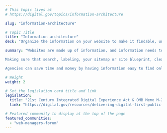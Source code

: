 ```yaml
---
# This topic lives at
# https://digital.gov/topics/information-architecture

slug: "information-architecture"

# Topic Title
title: "Information architecture"
deck: "Organize the information on your website to make it findable, understandable, and usable."

summary: "Websites are made up of information, and information needs to be organized to be useful. Information architecture has roots in physical spaces like libraries and hospitals. Information should be designed with intention in order to help people understand what they need to know or do. 

Making sure that search, labeling, your sitemap or site blueprint, clear calls to action, and appropriate nesting are clear and usable is all part of having a functional information architecture. 

Agencies can save time and money by having information easy to find online without the help of a government worker or contact center. Finally, good information architecture builds trust with the public — when information is easy to find, it enhances transparency."

# Weight
weight: 2

# Set the legislation card title and link
legislation:
  title: "21st Century Integrated Digital Experience Act & OMB Memo M-23-22"
  link: "https://digital.gov/resources/delivering-digital-first-public-experience/"

# Featured community to display at the top of the page
featured_communities:
  - "web-managers-forum"
---
```

